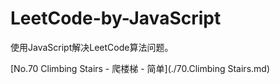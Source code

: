 # LeetCode-by-JavaScript

使用JavaScript解决LeetCode算法问题。

[No.70 Climbing Stairs - 爬楼梯 - 简单](./70.Climbing Stairs.md)

